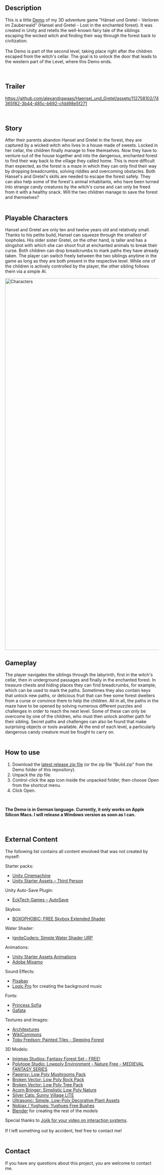 ## Description

This is a little [Demo](https://github.com/alexandrawaas/Haensel_und_Gretel/releases/latest) of my 3D adventure game "Hänsel und Gretel - Verloren im Zauberwald" (Hansel and Gretel - Lost in the enchanted forest). It was created in Unity and retells the well-known fairy tale of the siblings escaping the wicked witch and finding their way through the forest back to civilization.
<br>
<br>
The Demo is part of the second level, taking place right after the children escaped from the witch's cellar. The goal is to unlock the door that leads to the western part of the Level, where this Demo ends.
<br>

<br>

## Trailer

https://github.com/alexandrawaas/Haensel_und_Gretel/assets/112758102/74365f82-3b44-485c-b692-cfdd98e5f271

<br>


## Story

After their parents abandon Hansel and Gretel in the forest, they are captured by a wicked witch who lives in a house made of sweets. Locked in her cellar, the children finally manage to free themselves. Now they have to venture out of the house together and into the dangerous, enchanted forest to find their way back to the village they called home. This is more difficult than expected, as the forest is a maze in which they can only find their way by dropping breadcrumbs, solving riddles and overcoming obstacles. Both Hansel's and Gretel's skills are needed to escape the forest safely. They can also help some of the forest's animal inhabitants, who have been turned into strange candy creatures by the witch's curse and can only be freed from it with a healthy snack. Will the two children manage to save the forest and themselves?
<br>
<br>

## Playable Characters

Hansel and Gretel are only ten and twelve years old and relatively small. Thanks to his petite build, Hansel can squeeze through the smallest of loopholes. His older sister Gretel, on the other hand, is taller and has a slingshot with which she can shoot fruit at enchanted animals to break their curse. Both children can drop breadcrumbs to mark paths they have already taken. The player can switch freely between the two siblings anytime in the game as long as they are both present in the respective level. While one of the children is actively controlled by the player, the other sibling follows them via a simple AI.


<img width="1214" alt="Characters" src="https://github.com/alexandrawaas/Haensel_und_Gretel/assets/112758102/5f54cd6e-eef0-4243-b1df-c7961fd468dc">

<br>

## Gameplay

The player navigates the siblings through the labyrinth, first in the witch's cellar, then in underground passages and finally in the enchanted forest. In treasure chests and hiding places they can find breadcrumbs, for example, which can be used to mark the paths. Sometimes they also contain keys that unlock new paths, or delicious fruit that can free some forest dwellers from a curse or convince them to help the children. All in all, the paths in the maze have to be opened by solving numerous different puzzles and challenges in order to reach the next level. Some of these can only be overcome by one of the children, who must then unlock another path for their sibling. Secret paths and challenges can also be found that make surprising objects or tools available. At the end of each level, a particularly dangerous candy creature must be fought to carry on.
<br>
<br>


## How to use

1. Download the [latest release zip file](https://github.com/alexandrawaas/Haensel_und_Gretel/releases/latest) (or the zip file "Build.zip" from the Demo folder of this repository).
2. Unpack the zip file.
3. Control-click the app icon inside the unpacked folder, then choose Open from the shortcut menu.
4. Click Open.

<br>

**The Demo is in German language. Currently, it only works on Apple Silicon Macs. I will release a Windows version as soon as I can.**

<br>


## External Content

The following list contains all content envolved that was not created by myself:

Starter packs:
- [Unity Cinemachine](https://unity.com/de/unity/features/editor/art-and-design/cinemachine)
- [Unity Starter Assets – Third Person](https://assetstore.unity.com/packages/essentials/starter-assets-thirdperson-updates-in-new-charactercontroller-pa-196526)
  
Unity Auto-Save Plugin:
- [EckTech Games – AutoSave](https://assetstore.unity.com/packages/tools/utilities/autosave-43605)

Skybox:
- [BOXOPHOBIC: FREE Skybox Extended Shader](https://assetstore.unity.com/packages/p/free-skybox-extended-shader-107400)

Water Shader:
- [IgniteCoders: Simple Water Shader URP](https://assetstore.unity.com/packages/2d/textures-materials/water/simple-wa-ter-shader-urp-191449)

Animations:
- [Unity Starter Assets Animations](https://assetstore.unity.com/packages/essentials/starter-assets-thirdperson-updates-in-new-charactercontroller-pa-196526)
- [Adobe Mixamo](https://www.mixamo.com/#/)

Sound Effects:
- [Pixabay](https://pixabay.com/sound-effects/)
- [Logic Pro](https://www.apple.com/de/logic-pro/) for creating the background music

Fonts:
- [Princess Sofia](https://fonts.google.com/specimen/Princess+Sofia?classification=Handwriting)
- [Gafata](https://fonts.google.com/specimen/Gafata?query=gafata)

Textures and Images:
- [Architextures](https://architextures.org/textures/2935)
- [WikiCommons](https://commons.wikimedia.org/wiki/File:Game-icons.net_Crosshair.png#/me-dia/File:Game-icons.net_Crosshair.png)
- [Toby Fredson: Painted Tiles - Sleeping Forest](https://assetstore.unity.com/packages/2d/textures-materials/painted-tiles-sleeping-forest-49170)

3D Models:
- [Inigmas Studios: Fantasy Forest Set - FREE!](https://assetstore.unity.com/packages/3d/environments/fantasy/fantasy-forest-set-free-70568)
- [Polytope Studio: Lowpoly Environment - Nature Free - MEDIEVAL FANTASY SERIES](https://assetstore.unity.com/packages/3d/environments/lowpoly-environment-nature-free-medieval-fantasy-series-187052)
- [Papersy: Low Poly Mushrooms Pack](https://assetstore.unity.com/packages/3d/vegetation/low-poly-mushrooms-pack-205460)
- [Broken Vector: Low Poly Rock Pack](https://assetstore.unity.com/packages/3d/environments/low-poly-rock-pack-57874)
- [Broken Vector: Low Poly Tree Pack](https://assetstore.unity.com/packages/3d/vegetation/trees/low-poly-tree-pack-57866)
- [Acorn Bringer: Simplistic Low Poly Nature](https://assetstore.unity.com/packages/3d/environments/simplistic-low-poly-na-ture-93894)
- [Silver Cats: Sunny Village LITE](https://assetstore.unity.com/packages/3d/environments/sunny-village-lite-85199)
- [Ultrasonic: Simple, Low-Poly Decorative Plant Assets](https://assetstore.unity.com/packages/3d/vegetation/simple-low-poly-decora-tive-plant-assets-252714)
- [Nobiax / Yughues: Yughues Free Bushes](https://assetstore.unity.com/packages/3d/vegetation/plants/yughues-free-bushes-13168)
- [Blender](https://www.blender.org/) for creating the rest of the models

Special thanks to [Jojik for your video on interaction systems](https://www.youtube.com/watch?v=6DyHULHqbP8). 
<br>
<br>
If I left something out by accident, feel free to contact me!
<br>
<br>

## Contact

If you have any questions about this project, you are welcome to contact me.



